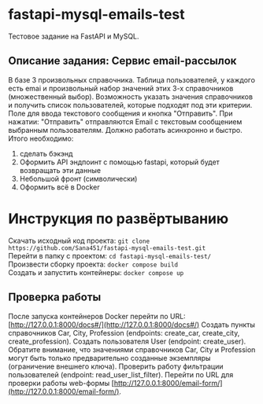 # fastapi-mysql-emails-test
Тестовое задание на FastAPI и MySQL.

## Описание задания: Сервис email-рассылок

В базе 3 произвольных справочника.
Таблица пользователей, у каждого есть emai и произвольный набор значений этих 3-х справочников (множественный выбор).
Возможность указать значения справочников и получить список пользователей, которые подходят под эти критерии.
Поле для ввода текстового сообщения и кнопка "Отправить".
При нажатии: "Отправить" отправляются Email с текстовым сообщением выбранным пользователям.
Должно работать асинхронно и быстро.
Итого необходимо:
1. сделать бэкэнд 
2. Оформить API эндпоинт с помощью fastapi, который будет возвращать эти данные
3. Небольшой фронт (символически)
4. Оформить всё в Docker

# Инструкция по развёртыванию
Скачать исходный код проекта: `git clone https://github.com/Sana451/fastapi-mysql-emails-test.git`    
Перейти в папку с проектом: `cd fastapi-mysql-emails-test/`    
Произвести сборку проекта: `docker compose build`    
Создать и запустить контейнеры: `docker compose up`    

## Проверка работы
После запуска контейнеров Docker перейти по URL: [http://127.0.0.1:8000/docs#/](http://127.0.0.1:8000/docs#/)
Создать пункты справочников Car, City, Profession (endpoints: create_car, create_city, create_profession).
Создать пользователя User (endpoint: create_user). Обратите внимание, что значениями справочников Car, City и Profession
могут быть только предварительно созданные экземпляры (ограничение внешнего ключа).
Проверить работу фильтрации пользователей (endpoint: read_user_list_filter).
Перейти по URL для проверки работы web-формы [http://127.0.0.1:8000/email-form/](http://127.0.0.1:8000/email-form/).
